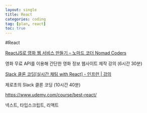 ```yaml
---
layout: single
title: React
categories: coding
tag: [plan, react]
toc: true
---
```


#React 

[ReactJS로 영화 웹 서비스 만들기 – 노마드 코더 Nomad Coders](https://nomadcoders.co/react-for-beginners)

영화 무료 API를 이용해 간단한 영화 정보 웹사이트 제작 강의 (6시간 30분)

[Slack 클론 코딩[실시간 채팅 with React] - 인프런 | 강의](https://www.inflearn.com/course/%ED%81%B4%EB%A1%A0%EC%BD%94%EB%94%A9-%EC%8B%A4%EC%8B%9C%EA%B0%84%EC%B1%84%ED%8C%85)

제로초의 Slack 클론 코딩 (10시간 40분)

https://www.udemy.com/course/best-react/

넥스트, 타입스크립트, 리액트


